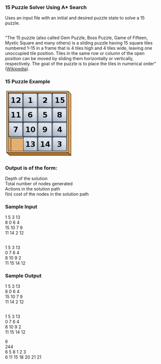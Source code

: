 <h3>15 Puzzle Solver Using A* Search</h3>

Uses an input file with an initial and desired puzzle state to solve a 15 puzzle.<br><br>

"The 15 puzzle (also called Gem Puzzle, Boss Puzzle, Game of Fifteen, Mystic Square and many others) is a sliding puzzle having 15 square tiles numbered 1–15 in a frame that is 4 tiles high and 4 tiles wide, leaving one unoccupied tile position. Tiles in the same row or column of the open position can be moved by sliding them horizontally or vertically, respectively. The goal of the puzzle is to place the tiles in numerical order" (<a href="https://en.wikipedia.org/wiki/15_puzzle">Wikipedia</a>).<br>

<h3>15 Puzzle Example</h3>
<img src="./15-puzzle_magical.svg.png" alt="15 Puzzle Example">

<h3>Output is of the form:</h3>
Depth of the solution<br>
Total number of nodes generated<br>
Actions in the solution path<br>
f(n) cost of the nodes in the solution path<br>

<h3>Sample Input</h3>
1 5 3 13<br>
8 0 6 4<br>
15 10 7 9<br>
11 14 2 12<br><br>

1 5 3 13<br>
0 7 6 4<br>
8 10 9 2<br>
11 15 14 12<br>

<h3>Sample Output</h3>
1 5 3 13<br>
8 0 6 4<br>
15 10 7 9<br>
11 14 2 12<br><br>

1 5 3 13<br>
0 7 6 4<br>
8 10 9 2<br>
11 15 14 12<br>

6<br>
244<br>
6 5 8 1 2 3<br>
6 11 15 18 20 21 21
